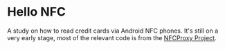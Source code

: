Hello NFC
=========

A study on how to read credit cards via Android NFC phones.
It's still on a very early stage, most of the relevant code is from the [NFCProxy Project](http://sourceforge.net/projects/nfcproxy/).

